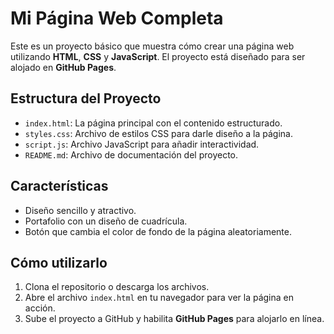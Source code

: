 # Mi Página Web Completa

Este es un proyecto básico que muestra cómo crear una página web utilizando **HTML**, **CSS** y **JavaScript**. El proyecto está diseñado para ser alojado en **GitHub Pages**.

## Estructura del Proyecto

- `index.html`: La página principal con el contenido estructurado.
- `styles.css`: Archivo de estilos CSS para darle diseño a la página.
- `script.js`: Archivo JavaScript para añadir interactividad.
- `README.md`: Archivo de documentación del proyecto.

## Características

- Diseño sencillo y atractivo.
- Portafolio con un diseño de cuadrícula.
- Botón que cambia el color de fondo de la página aleatoriamente.

## Cómo utilizarlo

1. Clona el repositorio o descarga los archivos.
2. Abre el archivo `index.html` en tu navegador para ver la página en acción.
3. Sube el proyecto a GitHub y habilita **GitHub Pages** para alojarlo en línea.
